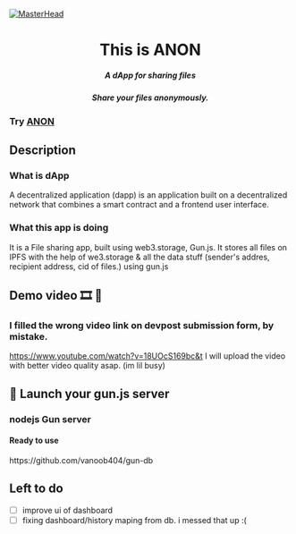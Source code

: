 [![MasterHead](https://user-images.githubusercontent.com/97467803/202875218-b80cf1f8-d542-4b20-837d-de2d53a9d61a.png)](https://share3.vanoob.dev)


<h1 align="center">This is ANON</h1>
<h5 align="center">A dApp for sharing files</h5>
<h5 align="center">Share your files anonymously.</h5>

### Try [ANON](https://anon.vanoob.dev)

## Description
### What is dApp 
A decentralized application (dapp) is an application built on a decentralized network that combines a smart contract and a frontend user interface.

### What this app is doing
It is a File sharing app, built using web3.storage, Gun.js.
It stores all files on IPFS with the help of we3.storage & all the data stuff (sender's addres, recipient address, cid of files.) using gun.js

## Demo video 🎞 👀
### I filled the wrong video link on devpost submission form, by mistake.
https://www.youtube.com/watch?v=18UOcS169bc&t
I will upload the video with better video quality asap. (im lil busy)









## 🚀 Launch your gun.js server

### nodejs Gun server
<h4>Ready to use</h4>
https://github.com/vanoob404/gun-db


## Left to do
- [ ] improve ui of dashboard 
- [ ] fixing dashboard/history maping from db. i messed that up :(
